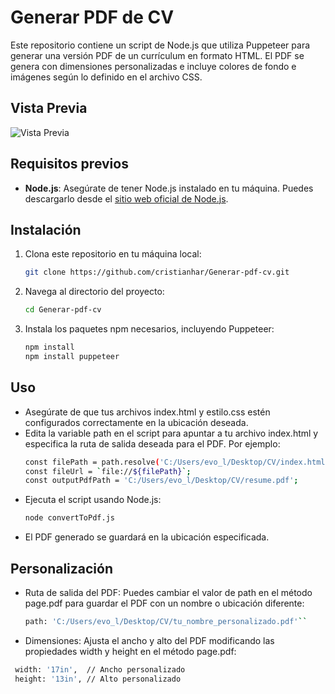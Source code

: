 # Generar PDF de CV

Este repositorio contiene un script de Node.js que utiliza Puppeteer para generar una versión PDF de un currículum en formato HTML. El PDF se genera con dimensiones personalizadas e incluye colores de fondo e imágenes según lo definido en el archivo CSS.

## Vista Previa

![Vista Previa](public/preview.png)

## Requisitos previos

- **Node.js**: Asegúrate de tener Node.js instalado en tu máquina. Puedes descargarlo desde el [sitio web oficial de Node.js](https://nodejs.org/).

## Instalación

1. Clona este repositorio en tu máquina local:
   ```bash
   git clone https://github.com/cristianhar/Generar-pdf-cv.git


2. Navega al directorio del proyecto:
   ```bash
   cd Generar-pdf-cv

3. Instala los paquetes npm necesarios, incluyendo Puppeteer:
   ```bash
   npm install
   npm install puppeteer

## Uso
- Asegúrate de que tus archivos index.html y estilo.css estén configurados correctamente en la ubicación deseada.
- Edita la variable path en el script para apuntar a tu archivo index.html y especifica la ruta de salida deseada para el PDF. Por ejemplo:
  ```bash
  const filePath = path.resolve('C:/Users/evo_l/Desktop/CV/index.html');
  const fileUrl = `file://${filePath}`;
  const outputPdfPath = 'C:/Users/evo_l/Desktop/CV/resume.pdf';
- Ejecuta el script usando Node.js:
  ```bash
  node convertToPdf.js
- El PDF generado se guardará en la ubicación especificada.

  
## Personalización
- Ruta de salida del PDF: Puedes cambiar el valor de path en el método page.pdf para guardar el PDF con un nombre o ubicación diferente:
   ```bash
  path: 'C:/Users/evo_l/Desktop/CV/tu_nombre_personalizado.pdf'``
- Dimensiones: Ajusta el ancho y alto del PDF modificando las propiedades width y height en el método page.pdf:
 ```bash
  width: '17in',  // Ancho personalizado
  height: '13in', // Alto personalizado

